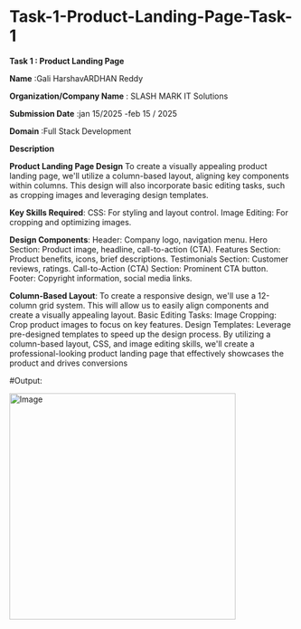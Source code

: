 # Task-1-Product-Landing-Page-Task-1

**Task 1                      : Product Landing Page**

**Name**                      :Gali HarshavARDHAN Reddy

**Organization/Company Name** : SLASH MARK IT Solutions

**Submission Date**           :jan 15/2025 -feb 15 / 2025

**Domain**                    :Full Stack Development

**Description**


**Product Landing Page Design**
To create a visually appealing product landing page, we'll utilize a column-based layout, aligning key components within columns. This design will also incorporate basic editing tasks, such as cropping images and leveraging design templates.

**Key Skills Required**:
CSS: For styling and layout control.
Image Editing: For cropping and optimizing images.

**Design Components**:
Header: Company logo, navigation menu.
Hero Section: Product image, headline, call-to-action (CTA).
Features Section: Product benefits, icons, brief descriptions.
Testimonials Section: Customer reviews, ratings.
Call-to-Action (CTA) Section: Prominent CTA button.
Footer: Copyright information, social media links.

**Column-Based Layout**:
To create a responsive design, we'll use a 12-column grid system. This will allow us to easily align components and create a visually appealing layout.
Basic Editing Tasks:
Image Cropping: Crop product images to focus on key features.
Design Templates: Leverage pre-designed templates to speed up the design process.
By utilizing a column-based layout, CSS, and image editing skills, we'll create a professional-looking product landing page that effectively showcases the product and drives conversions

#Output:

<img width="400" alt="Image" src="https://github.com/user-attachments/assets/79fa8b90-bdff-4c8d-818a-731e6c0f7379" />

